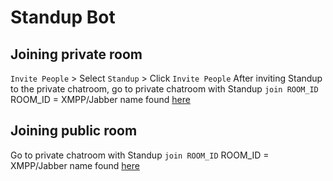 # Standup Bot

## Joining private room
`Invite People` > Select `Standup` > Click `Invite People`
After inviting Standup to the private chatroom, go to private chatroom with Standup
`join ROOM_ID`
ROOM_ID = XMPP/Jabber name found [here](https://surialabs.hipchat.com/account/xmpp)

## Joining public room
Go to private chatroom with Standup
`join ROOM_ID`
ROOM_ID = XMPP/Jabber name found [here](https://surialabs.hipchat.com/account/xmpp)
